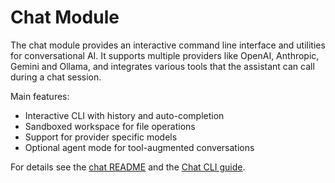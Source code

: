 # Chat Module

The chat module provides an interactive command line interface and utilities for conversational AI. It supports multiple
providers like OpenAI, Anthropic, Gemini and Ollama, and integrates various tools that the assistant can call during a
chat session.

Main features:

- Interactive CLI with history and auto-completion
- Sandboxed workspace for file operations
- Support for provider specific models
- Optional agent mode for tool-augmented conversations

For details see the [chat README](../src/nodetool/chat/README.md) and the [Chat CLI guide](chat-cli.md).
